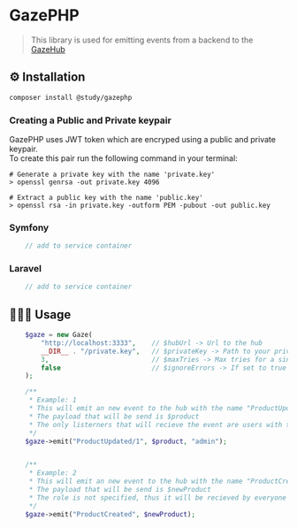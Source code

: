 # GazePHP

> This library is used for emitting events from a backend to the [GazeHub](https://gitlab.isaac.nl/study/php-chapter/real-time-ui-updates/gazehub)

## ⚙️ Installation

```bash
composer install @study/gazephp
```

### Creating a Public and Private keypair

GazePHP uses JWT token which are encryped using a public and private keypair.<br/>
To create this pair run the following command in your terminal:

```shell
# Generate a private key with the name 'private.key'
> openssl genrsa -out private.key 4096

# Extract a public key with the name 'public.key'
> openssl rsa -in private.key -outform PEM -pubout -out public.key
```

### Symfony

```php
    // add to service container
```

### Laravel

```php
    // add to service container
```

## 🧑🏻‍💻 Usage

```php
    $gaze = new Gaze(
        "http://localhost:3333",    // $hubUrl -> Url to the hub
        __DIR__ . "/private.key",   // $privateKey -> Path to your private.key file
        3,                          // $maxTries -> Max tries for a single emit
        false                       // $ignoreErrors -> If set to true it will not throw errors if emit fails
    );

    /**
     * Example: 1
     * This will emit an new event to the hub with the name "ProductUpdated/1"
     * The payload that will be send is $product
     * The only listerners that will recieve the event are users with the role "admin"
     */
    $gaze->emit("ProductUpdated/1", $product, "admin");


    /**
     * Example: 2
     * This will emit an new event to the hub with the name "ProductCreated"
     * The payload that will be send is $newProduct
     * The role is not specified, thus it will be recieved by everyone
     */
    $gaze->emit("ProductCreated", $newProduct);
```